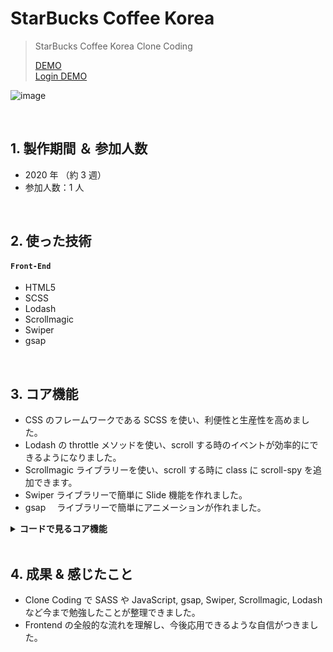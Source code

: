# StarBucks Coffee Korea

> StarBucks Coffee Korea Clone Coding
>
> [DEMO](https://bit.ly/3IDSIx3)  
> [Login DEMO](https://starbucks-psi-three.vercel.app/signin)

![image](https://raw.githubusercontent.com/hi1004/Starbucks-App/master/images/readme.jpg)

</br>

## 1. 製作期間 ＆ 参加人数

- 2020 年 （約 3 週）
- 参加人数：1 人

</br>

## 2. 使った技術

#### `Front-End`

- HTML5
- SCSS
- Lodash
- Scrollmagic
- Swiper
- gsap

<br>

## 3. コア機能

- CSS のフレームワークである SCSS を使い、利便性と生産性を高めました。
- Lodash の throttle メソッドを使い、scroll する時のイベントが効率的にできるようになりました。
- Scrollmagic ライブラリーを使い、scroll する時に class に scroll-spy を追加できます。
- Swiper ライブラリーで簡単に Slide 機能を作れました。
- gsap 　ライブラリーで簡単にアニメーションが作れました。

<details>
	<summary><b>コードで見るコア機能</b></summary>
  
### 3.1. gsap & Lodash

- **gsap アニメーションと throttle メソッド ー** :pushpin: [コード確認](https://github.com/hi1004/Starbucks-App/blob/master/js/main.js#L11-L32)

### 3.2. Scrollmagic

- **class に scroll-spy を追加ー** :pushpin: [コード確認](https://github.com/hi1004/Starbucks-App/blob/master/js/main.js#L97-L121)

### 3.3. Swiper

- **Slide 機能ー** :pushpin: [コード確認](https://github.com/hi1004/Starbucks-App/blob/master/js/main.js#L48-L74)

</details>

<br>

## 4. 成果 & 感じたこと

- Clone Coding で SASS や JavaScript, gsap, Swiper, Scrollmagic, Lodash など今まで勉強したことが整理できました。
- Frontend の全般的な流れを理解し、今後応用できるような自信がつきました。
